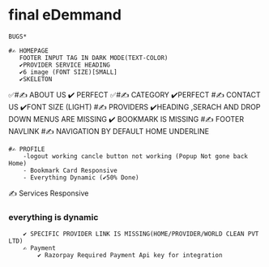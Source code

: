 # final eDemmand

    BUGS*
    
    #✍️ HOMEPAGE
       FOOTER INPUT TAG IN DARK MODE(TEXT-COLOR)
       ✔️PROVIDER SERVICE HEADING 
       ✔️6 image (FONT SIZE)[SMALL]
       ✔️SKELETON
  ✅#✍️ ABOUT US
       ✔️ PERFECT
  ✅#✍️ CATEGORY
       ✔️PERFECT
    #✍️ CONTACT US
       ✔️FONT SIZE (LIGHT)
    #✍️ PROVIDERS
        ✔️HEADING 
        ,SERACH AND DROP DOWN MENUS ARE MISSING
       ✔️ BOOKMARK IS MISSING
   #✍️ FOOTER 
         NAVLINK
    #✍️  NAVIGATION
         BY DEFAULT HOME UNDERLINE
         
    #✍️ PROFILE 
        -logout working cancle button not working (Popup Not gone back Home)
        - Bookmark Card Responsive 
        - Everything Dynamic (✔️50% Done) 
        
        
  ✍️ Services Responsive
    
   ### everything is dynamic
        ✔️ SPECIFIC PROVIDER LINK IS MISSING(HOME/PROVIDER/WORLD CLEAN PVT LTD) 
        ✍️ Payment
            ✔️ Razorpay Required Payment Api key for integration 
    

